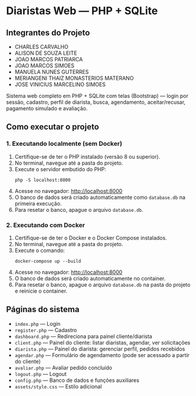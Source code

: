 
# Diaristas Web — PHP + SQLite

## Integrantes do Projeto

- CHARLES CARVALHO
- ALISON DE SOUZA LEITE
- JOAO MARCOS PATRIARCA
- JOAO MARCOS SIMOES
- MANUELA NUNES GUTERRES
- MERIANGENI THAIZ MONASTERIOS MATERANO
- JOSE VINICIUS MARCELINO SIMOES


Sistema web completo em PHP + SQLite com telas (Bootstrap) — login por sessão, cadastro, perfil de diarista, busca, agendamento, aceitar/recusar, pagamento simulado e avaliação.


## Como executar o projeto

### 1. Executando localmente (sem Docker)

1. Certifique-se de ter o PHP instalado (versão 8 ou superior).
2. No terminal, navegue até a pasta do projeto.
3. Execute o servidor embutido do PHP:
	```
	php -S localhost:8000
	```
4. Acesse no navegador: [http://localhost:8000](http://localhost:8000)
5. O banco de dados será criado automaticamente como `database.db` na primeira execução.
6. Para resetar o banco, apague o arquivo `database.db`.

### 2. Executando com Docker

1. Certifique-se de ter o Docker e o Docker Compose instalados.
2. No terminal, navegue até a pasta do projeto.
3. Execute o comando:
	```
	docker-compose up --build
	```
4. Acesse no navegador: [http://localhost:8000](http://localhost:8000)
5. O banco de dados será criado automaticamente no container.
6. Para resetar o banco, apague o arquivo `database.db` na pasta do projeto e reinicie o container.


## Páginas do sistema
- `index.php` — Login
- `register.php` — Cadastro
- `dashboard.php` — Redireciona para painel cliente/diarista
- `client.php` — Painel do cliente: listar diaristas, agendar, ver solicitações
- `diarista.php` — Painel do diarista: gerenciar perfil, pedidos recebidos
- `agendar.php` — Formulário de agendamento (pode ser acessado a partir do cliente)
- `avaliar.php` — Avaliar pedido concluído
- `logout.php` — Logout
- `config.php` — Banco de dados e funções auxiliares
- `assets/style.css` — Estilo adicional
